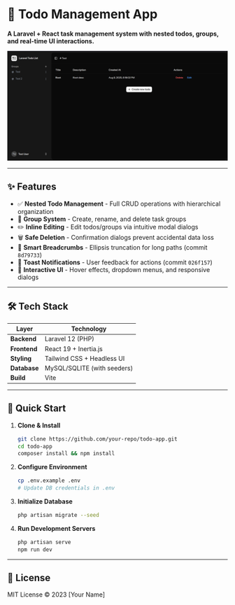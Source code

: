 # 📝 Todo Management App  

**A Laravel + React task management system with nested todos, groups, and real-time UI interactions.**  

![App Demo](public/readme.png)

---

## ✨ Features  
- ✅ **Nested Todo Management** - Full CRUD operations with hierarchical organization  
- 📂 **Group System** - Create, rename, and delete task groups  
- ✏️ **Inline Editing** - Edit todos/groups via intuitive modal dialogs  
- 🗑️ **Safe Deletion** - Confirmation dialogs prevent accidental data loss  
- 🍞 **Smart Breadcrumbs** - Ellipsis truncation for long paths (commit `8d79733`)  
- 💬 **Toast Notifications** - User feedback for actions (commit `026f157`)  
- 🎨 **Interactive UI** - Hover effects, dropdown menus, and responsive dialogs  

---

## 🛠️ Tech Stack  
| Layer        | Technology              |
|--------------|-------------------------|
| **Backend**  | Laravel 12 (PHP)        |
| **Frontend** | React 19 + Inertia.js   |
| **Styling**  | Tailwind CSS + Headless UI |
| **Database** | MySQL/SQLITE (with seeders)     |
| **Build**    | Vite                    |

---

## 🚀 Quick Start  
1. **Clone & Install**  
   ```bash
   git clone https://github.com/your-repo/todo-app.git
   cd todo-app
   composer install && npm install
   ```
2. **Configure Environment**
    ```bash
    cp .env.example .env
    # Update DB credentials in .env
    ```

3. **Initialize Database**
    ```bash
    php artisan migrate --seed
    ```

4. **Run Development Servers**
    ```bash
    php artisan serve
    npm run dev
    ```

---

## 📜 License

MIT License © 2023 [Your Name]